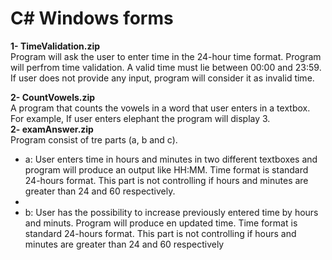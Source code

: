 # C# Windows forms

<b>1- TimeValidation.zip</b><br> 
Program will ask the user to enter time in the 24-hour time format. Program will perfrom time validation. A valid time must 
lie between 00:00 and 23:59. If user does not provide any input, program will consider it as invalid time.

<b>2- CountVowels.zip</b> <br>
A program that counts the vowels in a word that user enters in a textbox. For example, If user enters elephant the program will display 3.  
<b>2- examAnswer.zip</b> <br>
Program consist of tre parts (a, b and c).<br>
<ul>
<li>a: User enters time in hours and minutes in two different textboxes and program will produce an output like HH:MM. Time format is standard 24-hours format. This part is not controlling if hours and minutes are greater than 24 and 60 respectively.<li>
<li>b: User has the possibility to increase previously entered time by hours and minuts. Program will produce en updated time. Time format is standard 24-hours format. This part is not controlling if hours and minutes are greater than 24 and 60 respectively </li> 
  

</ul>

